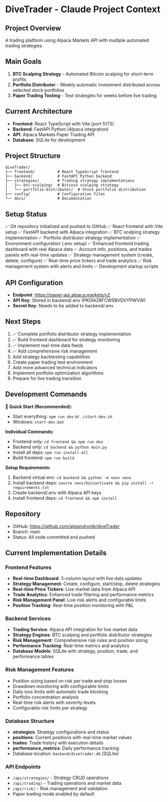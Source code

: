 # DiveTrader - Claude Project Context

## Project Overview
A trading platform using Alpaca Markets API with multiple automated trading strategies.

## Main Goals
1. **BTC Scalping Strategy** - Automated Bitcoin scalping for short-term profits
2. **Portfolio Distributor** - Weekly automatic investment distributed across selected stock portfolios
3. **Paper Trading Testing** - Test strategies for weeks before live trading

## Current Architecture
- **Frontend**: React TypeScript with Vite (port 5173)
- **Backend**: FastAPI Python (Alpaca integration)
- **API**: Alpaca Markets Paper Trading API
- **Database**: SQLite for development

## Project Structure
```
diveTrader/
├── frontend/          # React TypeScript frontend
├── backend/           # FastAPI Python backend
├── strategies/        # Trading strategy implementations
│   ├── btc-scalping/  # Bitcoin scalping strategy
│   └── portfolio-distributor/  # Stock portfolio distribution
├── config/            # Configuration files
└── docs/              # Documentation
```

## Setup Status
✅ Git repository initialized and pushed to GitHub
✅ React frontend with Vite setup
✅ FastAPI backend with Alpaca integration
✅ BTC scalping strategy implementation
✅ Portfolio distributor strategy implementation
✅ Environment configuration (.env setup)
✅ Enhanced frontend trading dashboard with real Alpaca data
✅ Account info, positions, and trades panels with real-time updates
✅ Strategy management system (create, delete, configure)
✅ Real-time price tickers and trade analytics
✅ Risk management system with alerts and limits
✅ Development startup scripts

## API Configuration
- **Endpoint**: https://paper-api.alpaca.markets/v2
- **API Key**: Stored in backend/.env (PK0IA28FCW5BVDVYPWVW)
- **Secret Key**: Needs to be added to backend/.env

## Next Steps
1. ✅ Complete portfolio distributor strategy implementation
2. ✅ Build frontend dashboard for strategy monitoring
3. ✅ Implement real-time data feeds
4. ✅ Add comprehensive risk management
5. Add strategy backtesting capabilities
6. Create paper trading test environment
7. Add more advanced technical indicators
8. Implement portfolio optimization algorithms
9. Prepare for live trading transition

## Development Commands
**🚀 Quick Start (Recommended):**
- Start everything: `npm run dev` or `./start-dev.sh`
- Windows: `start-dev.bat`

**Individual Commands:**
- Frontend only: `cd frontend && npm run dev`
- Backend only: `cd backend && python main.py`
- Install all deps: `npm run install-all`
- Build frontend: `npm run build`

**Setup Requirements:**
1. Backend virtual env: `cd backend && python -m venv venv`
2. Install backend deps: `source venv/bin/activate && pip install -r requirements.txt`
3. Create backend/.env with Alpaca API keys
4. Install frontend deps: `cd frontend && npm install`

## Repository
- GitHub: https://github.com/alejandromb/diveTrader
- Branch: main
- Status: All code committed and pushed

## Current Implementation Details

### Frontend Features
- **Real-time Dashboard**: 3-column layout with live data updates
- **Strategy Management**: Create, configure, start/stop, delete strategies
- **Real-time Price Tickers**: Live market data from Alpaca API
- **Trade Analytics**: Enhanced trade filtering and performance metrics
- **Risk Management Panel**: Live risk alerts and configurable limits
- **Position Tracking**: Real-time position monitoring with P&L

### Backend Services
- **Trading Service**: Alpaca API integration for live market data
- **Strategy Engines**: BTC scalping and portfolio distributor strategies
- **Risk Management**: Comprehensive risk rules and position sizing
- **Performance Tracking**: Real-time metrics and analytics
- **Database Models**: SQLite with strategy, position, trade, and performance tables

### Risk Management Features
- Position sizing based on risk per trade and stop losses
- Drawdown monitoring with configurable limits
- Daily loss limits with automatic trade blocking
- Portfolio concentration analysis
- Real-time risk alerts with severity levels
- Configurable risk limits per strategy

### Database Structure
- **strategies**: Strategy configurations and status
- **positions**: Current positions with real-time market values
- **trades**: Trade history with execution details
- **performance_metrics**: Daily performance tracking
- Database location: `backend/divetrader.db` (SQLite)

### API Endpoints
- `/api/strategies/` - Strategy CRUD operations
- `/api/trading/` - Trading operations and market data
- `/api/risk/` - Risk management and validation
- Paper trading mode enabled by default